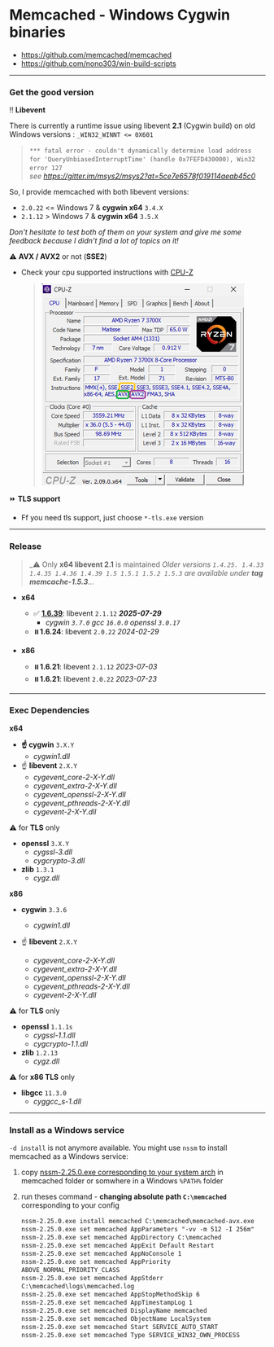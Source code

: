 # Memcached - Windows Cygwin binaries #
- https://github.com/memcached/memcached
- https://github.com/nono303/win-build-scripts
---
### Get the good version
:bangbang: **Libevent**  

There is currently a runtime issue using libevent **2.1** (Cygwin build) on old Windows versions : `_WIN32_WINNT <= 0X601`  
> `*** fatal error - couldn't dynamically determine load address for 'QueryUnbiasedInterruptTime' (handle 0x7FEFD430000), Win32 error 127`  
*see https://gitter.im/msys2/msys2?at=5ce7e6578f019114aeab45c0*  

So, I provide memcached with both libevent versions:  
- `2.0.22` <= Windows 7 & **cygwin x64** `3.4.X`
- `2.1.12` > Windows 7 & **cygwin x64** `3.5.X`

*Don't hesitate to test both of them on your system and give me some feedback because I didn't find a lot of topics on it!*

:warning: **AVX / AVX2**  or not (**SSE2**)

- Check your cpu supported instructions with [CPU-Z](https://www.cpuid.com/softwares/cpu-z.html)

  >  ![](https://github.com/nono303/PHP-memcache-dll/raw/master/avx.png)

:fast_forward: **TLS support**

- Ff you need tls support, just choose `*-tls.exe` version

----

### Release

  > _:warning: Only **x64 libevent 2.1** is maintained
  > *Older versions `1.4.25. 1.4.33 1.4.35 1.4.36 1.4.39 1.5 1.5.1 1.5.2 1.5.3` are available under **tag memcache-1.5.3**...*

  - **x64**
    - :white_check_mark:  **[1.6.39](https://github.com/memcached/memcached/releases/tag/1.6.39)**: libevent `2.1.12`  **_2025-07-29_**
      - *cygwin `3.7.0` gcc `16.0.0` openssl `3.0.17`*
    - :pause_button:**1.6.24**: libevent `2.0.22` _2024-02-29_ 
    
  - **x86**
    - :pause_button:**1.6.21**: libevent `2.1.12` _2023-07-03_
    - :pause_button:**1.6.21**: libevent `2.0.22` _2023-07-23_

-----
### Exec Dependencies

 **x64**

 - **:point_up: cygwin** `3.X.Y`
   - *cygwin1.dll*
 - :point_up:  **libevent** `2.X.Y` 
   - *cygevent_core-2-X-Y.dll*
   - *cygevent_extra-2-X-Y.dll*
   - *cygevent_openssl-2-X-Y.dll*
   - *cygevent_pthreads-2-X-Y.dll*
   - *cygevent-2-X-Y.dll*

:warning: for **TLS** only
  - **openssl** `3.X.Y`
    - *cygssl-3.dll*
    - *cygcrypto-3.dll*
  - **zlib** `1.3.1`
    - *cygz.dll*  

 **x86**

- **cygwin** `3.3.6`
  - *cygwin1.dll*
  
 - :point_up:  **libevent** `2.X.Y` 
   - *cygevent_core-2-X-Y.dll*
   - *cygevent_extra-2-X-Y.dll*
   - *cygevent_openssl-2-X-Y.dll*
   - *cygevent_pthreads-2-X-Y.dll*
   - *cygevent-2-X-Y.dll*

:warning: for **TLS** only
  - **openssl** `1.1.1s`
    - *cygssl-1.1.dll*
    - *cygcrypto-1.1.dll*
  - **zlib** `1.2.13`
    - *cygz.dll*  

:warning: for **x86 TLS** only
  - **libgcc** `11.3.0`
    - *cyggcc_s-1.dll*

----

### Install as a Windows service

`-d install` is not anymore available. You might use `nssm` to install memcached as a Windows service:

1. copy [nssm-2.25.0.exe corresponding to your system arch](https://github.com/nono303/memcached/tree/master/nssm) in memcached folder or somwhere in a Windows `%PATH%` folder

2. run theses command - **changing absolute path `C:\memcached`** corresponding to your config

   ```
   nssm-2.25.0.exe install memcached C:\memcached\memcached-avx.exe
   nssm-2.25.0.exe set memcached AppParameters "-vv -m 512 -I 256m"
   nssm-2.25.0.exe set memcached AppDirectory C:\memcached
   nssm-2.25.0.exe set memcached AppExit Default Restart
   nssm-2.25.0.exe set memcached AppNoConsole 1
   nssm-2.25.0.exe set memcached AppPriority ABOVE_NORMAL_PRIORITY_CLASS
   nssm-2.25.0.exe set memcached AppStderr C:\memcached\logs\memcached.log
   nssm-2.25.0.exe set memcached AppStopMethodSkip 6
   nssm-2.25.0.exe set memcached AppTimestampLog 1
   nssm-2.25.0.exe set memcached DisplayName memcached
   nssm-2.25.0.exe set memcached ObjectName LocalSystem
   nssm-2.25.0.exe set memcached Start SERVICE_AUTO_START
   nssm-2.25.0.exe set memcached Type SERVICE_WIN32_OWN_PROCESS
   ```
